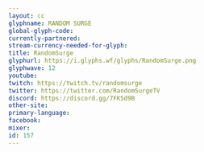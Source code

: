 ```yaml
---
layout: cc
glyphname: RANDOM SURGE
global-glyph-code: 
currently-partnered: 
stream-currency-needed-for-glyph: 
title: RandomSurge
glyphurl: https://i.glyphs.wf/glyphs/RandomSurge.png
glyphwave: 12
youtube: 
twitch: https://twitch.tv/randomsurge
twitter: https://twitter.com/RandomSurgeTV
discord: https://discord.gg/7FKSd9B
other-site: 
primary-language: 
facebook: 
mixer: 
id: 157
---
```


